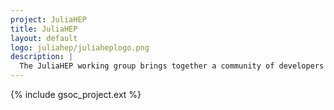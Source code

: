 ```yaml
---
project: JuliaHEP
title: JuliaHEP
layout: default
logo: juliahep/juliaheplogo.png
description: |
  The JuliaHEP working group brings together a community of developers and users of Julia in Particle Physics, with the aim of improving the sharing of knowledge and expertise, as well as unify effort in developing Julia packages useful for the community.
---
```


{% include gsoc_project.ext %}
